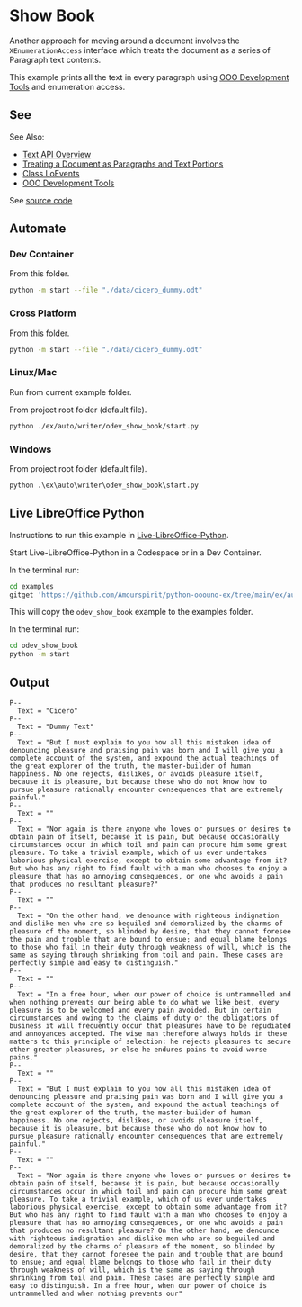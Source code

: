# Show Book

Another approach for moving around a document involves the `XEnumerationAccess` interface which treats the document as a series of Paragraph text contents.

This example prints all the text in every paragraph using [OOO Development Tools] and enumeration access.

## See

See Also:

- [Text API Overview]
- [Treating a Document as Paragraphs and Text Portions]
- [Class LoEvents]
- [OOO Development Tools]

See [source code](./start.py)

## Automate

### Dev Container

From this folder.

```sh
python -m start --file "./data/cicero_dummy.odt"
```

### Cross Platform

From this folder.

```sh
python -m start --file "./data/cicero_dummy.odt"
```

### Linux/Mac

Run from current example folder.

From project root folder (default file).

```sh
python ./ex/auto/writer/odev_show_book/start.py
```

### Windows

From project root folder (default file).

```ps
python .\ex\auto\writer\odev_show_book\start.py
```

## Live LibreOffice Python

Instructions to run this example in [Live-LibreOffice-Python](https://github.com/Amourspirit/live-libreoffice-python).

Start Live-LibreOffice-Python in a Codespace or in a Dev Container.

In the terminal run:

```bash
cd examples
gitget 'https://github.com/Amourspirit/python-ooouno-ex/tree/main/ex/auto/writer/odev_show_book'
```

This will copy the `odev_show_book` example to the examples folder.

In the terminal run:

```bash
cd odev_show_book
python -m start
```

## Output

```text
P--
  Text = "Cicero"
P--
  Text = "Dummy Text"
P--
  Text = "But I must explain to you how all this mistaken idea of denouncing pleasure and praising pain was born and I will give you a complete account of the system, and expound the actual teachings of the great explorer of the truth, the master-builder of human happiness. No one rejects, dislikes, or avoids pleasure itself, because it is pleasure, but because those who do not know how to pursue pleasure rationally encounter consequences that are extremely painful."
P--
  Text = ""
P--
  Text = "Nor again is there anyone who loves or pursues or desires to obtain pain of itself, because it is pain, but because occasionally circumstances occur in which toil and pain can procure him some great pleasure. To take a trivial example, which of us ever undertakes laborious physical exercise, except to obtain some advantage from it? But who has any right to find fault with a man who chooses to enjoy a pleasure that has no annoying consequences, or one who avoids a pain that produces no resultant pleasure?"
P--
  Text = ""
P--
  Text = "On the other hand, we denounce with righteous indignation and dislike men who are so beguiled and demoralized by the charms of pleasure of the moment, so blinded by desire, that they cannot foresee the pain and trouble that are bound to ensue; and equal blame belongs to those who fail in their duty through weakness of will, which is the same as saying through shrinking from toil and pain. These cases are perfectly simple and easy to distinguish."
P--
  Text = ""
P--
  Text = "In a free hour, when our power of choice is untrammelled and when nothing prevents our being able to do what we like best, every pleasure is to be welcomed and every pain avoided. But in certain circumstances and owing to the claims of duty or the obligations of business it will frequently occur that pleasures have to be repudiated and annoyances accepted. The wise man therefore always holds in these matters to this principle of selection: he rejects pleasures to secure other greater pleasures, or else he endures pains to avoid worse pains."
P--
  Text = ""
P--
  Text = "But I must explain to you how all this mistaken idea of denouncing pleasure and praising pain was born and I will give you a complete account of the system, and expound the actual teachings of the great explorer of the truth, the master-builder of human happiness. No one rejects, dislikes, or avoids pleasure itself, because it is pleasure, but because those who do not know how to pursue pleasure rationally encounter consequences that are extremely painful."
P--
  Text = ""
P--
  Text = "Nor again is there anyone who loves or pursues or desires to obtain pain of itself, because it is pain, but because occasionally circumstances occur in which toil and pain can procure him some great pleasure. To take a trivial example, which of us ever undertakes laborious physical exercise, except to obtain some advantage from it? But who has any right to find fault with a man who chooses to enjoy a pleasure that has no annoying consequences, or one who avoids a pain that produces no resultant pleasure? On the other hand, we denounce with righteous indignation and dislike men who are so beguiled and demoralized by the charms of pleasure of the moment, so blinded by desire, that they cannot foresee the pain and trouble that are bound to ensue; and equal blame belongs to those who fail in their duty through weakness of will, which is the same as saying through shrinking from toil and pain. These cases are perfectly simple and easy to distinguish. In a free hour, when our power of choice is untrammelled and when nothing prevents our"
```

[Text API Overview]: https://python-ooo-dev-tools.readthedocs.io/en/latest/odev/part2/chapter05.html

[Treating a Document as Paragraphs and Text Portions]: https://python-ooo-dev-tools.readthedocs.io/en/latest/odev/part2/chapter05.html#treating-a-document-as-paragraphs-and-text-portions

[Class LoEvents]: http://localhost:8000/docs/_build/html/src/events/lo_events/lo_events.html

[OOO Development Tools]: https://python-ooo-dev-tools.readthedocs.io/en/latest/
